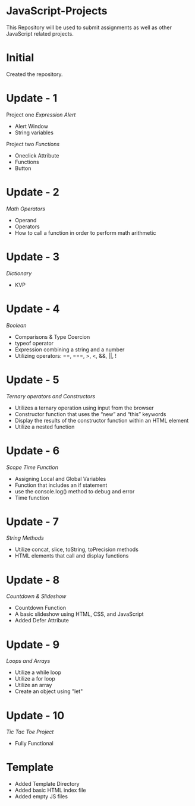 # JavaScript-Projects
This Repository will be used to submit assignments as well as other JavaScript related projects.

# Initial
Created the repository. 

# Update - 1

Project one 
*Expression Alert*
- Alert Window
- String variables

Project two
*Functions*
- Oneclick Attribute
- Functions
- Button

# Update - 2
*Math Operators*
- Operand
- Operators 
- How to call a function in order to perform math arithmetic

# Update - 3
*Dictionary*
- KVP

# Update - 4
*Boolean*
- Comparisons & Type Coercion
- typeof operator
- Expression combining a string and a number
- Utilizing operators: ==, ===, >, <, &&, ||, !

# Update - 5
*Ternary operators and Constructors*
- Utilizes a ternary operation using input from the browser
- Constructor function that uses the “new” and “this” keywords
- Display the results of the constructor function within an HTML element
- Utilize a nested function

# Update - 6
*Scope Time Function*
- Assigning Local and Global Variables
- Function that includes an if statement
- use the console.log() method to debug and error
- Time function

# Update - 7
*String Methods*
- Utilize concat, slice, toString, toPrecision methods
- HTML elements that call and display functions

# Update - 8 
*Countdown & Slideshow*
- Countdown Function
- A basic slideshow using HTML, CSS, and JavaScript
- Added Defer Attribute

# Update - 9
*Loops and Arrays*
- Utilize a while loop
- Utilize a for loop
- Utilize an array
- Create an object using "let"

 # Update - 10
*Tic Tac Toe Project*
- Fully Functional



























# Template
- Added Template Directory
- Added basic HTML index file
- Added empty JS files
